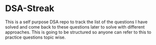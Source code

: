 # DSA-Streak
This is a self purpose DSA repo to track the list of the questions I have solved and come back to these questions later to solve with different approaches. This is going to be structured so anyone can refer to this to practice questions topic wise.
